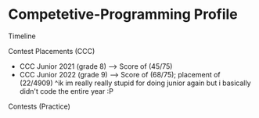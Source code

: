 # Competetive-Programming Profile

Timeline


Contest Placements (CCC)
- CCC Junior 2021 (grade 8) --> Score of (45/75)
- CCC Junior 2022 (grade 9) --> Score of (68/75); placement of (22/4909)
^ik im really really stupid for doing junior again but i basically didn't code the entire year :P


Contests (Practice)

